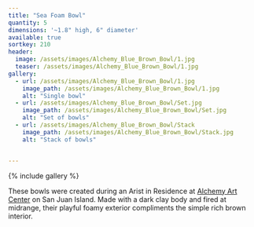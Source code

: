 ```yaml
---
title: "Sea Foam Bowl"
quantity: 5
dimensions: '~1.8" high, 6" diameter'
available: true
sortkey: 210
header:
  image: /assets/images/Alchemy_Blue_Brown_Bowl/1.jpg
  teaser: /assets/images/Alchemy_Blue_Brown_Bowl/1.jpg
gallery:
  - url: /assets/images/Alchemy_Blue_Brown_Bowl/1.jpg
    image_path: /assets/images/Alchemy_Blue_Brown_Bowl/1.jpg
    alt: "Single bowl"
  - url: /assets/images/Alchemy_Blue_Brown_Bowl/Set.jpg
    image_path: /assets/images/Alchemy_Blue_Brown_Bowl/Set.jpg
    alt: "Set of bowls"
  - url: /assets/images/Alchemy_Blue_Brown_Bowl/Stack
    image_path: /assets/images/Alchemy_Blue_Brown_Bowl/Stack.jpg
    alt: "Stack of bowls"


---
```


{% include gallery %}

These bowls were created during an Arist in Residence at [Alchemy Art Center](https://alchemyartcenter.com/) on San Juan Island.  Made with a dark clay body and fired at midrange, their playful foamy exterior compliments the simple rich brown interior.
